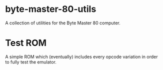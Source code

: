 # byte-master-80-utils
A collection of utilities for the Byte Master 80 computer.

# Test ROM
A simple ROM which (eventually) includes every opcode variation in order to fully test the emulator.